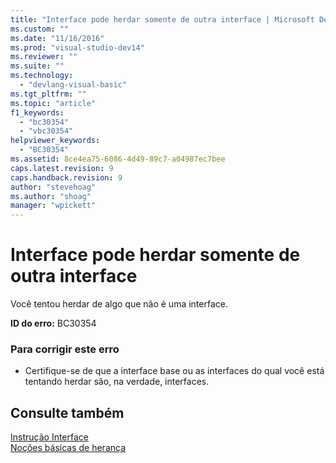 ```yaml
---
title: "Interface pode herdar somente de outra interface | Microsoft Docs"
ms.custom: ""
ms.date: "11/16/2016"
ms.prod: "visual-studio-dev14"
ms.reviewer: ""
ms.suite: ""
ms.technology: 
  - "devlang-visual-basic"
ms.tgt_pltfrm: ""
ms.topic: "article"
f1_keywords: 
  - "bc30354"
  - "vbc30354"
helpviewer_keywords: 
  - "BC30354"
ms.assetid: 8ce4ea75-6086-4d49-89c7-a04987ec7bee
caps.latest.revision: 9
caps.handback.revision: 9
author: "stevehoag"
ms.author: "shoag"
manager: "wpickett"
---
```

# Interface pode herdar somente de outra interface
Você tentou herdar de algo que não é uma interface.  
  
 **ID do erro:** BC30354  
  
### Para corrigir este erro  
  
-   Certifique\-se de que a interface base ou as interfaces do qual você está tentando herdar são, na verdade, interfaces.  
  
## Consulte também  
 [Instrução Interface](../../visual-basic/language-reference/statements/interface-statement.md)   
 [Noções básicas de herança](../../visual-basic/programming-guide/language-features/objects-and-classes/inheritance-basics.md)